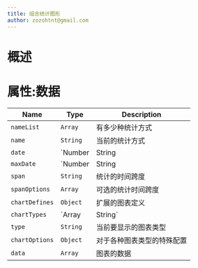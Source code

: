 ```yaml
---
title: 组合统计图形
author: zozohtnt@gmail.com
---
```


# 概述



# 属性:数据

 Name         | Type                 | Description
--------------|----------------------|----------
`nameList`    | `Array`              | 有多少种统计方式
`name`        | `String`             | 当前的统计方式
`date`        | `Number|String|Date` | 当前统计的日期
`maxDate`     | `Number|String|Date` | 最大的可选择的统计日期
`span`        | `String`             | 统计的时间跨度
`spanOptions` | `Array`              | 可选的统计时间跨度
`chartDefines`| `Object`             | 扩展的图表定义
`chartTypes`  | `Array|String`       | 可以支持的统计图表类型
`type`        | `String`             | 当前要显示的图表类型
`chartOptions`| `Object`             | 对于各种图表类型的特殊配置
`data`        | `Array`              | 图表的数据
